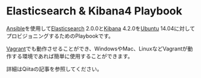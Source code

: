 # Elasticsearch & Kibana4 Playbook

[Ansible](http://www.ansible.com/)を使用して[Elasticsearch](https://www.elastic.co/products/elasticsearch) 2.0.0と[Kibana](https://www.elastic.co/products/kibana) 4.2.0を[Ubuntu](http://www.ubuntu.com/) 14.04に対してプロビジョニングするためのPlaybookです。

[Vagrant](https://www.vagrantup.com/)でも動作させることができ、WindowsやMac、LinuxなどVagrantが動作する環境であれば簡単に使用することができます。

詳細はQiitaの記事を参照してください。
